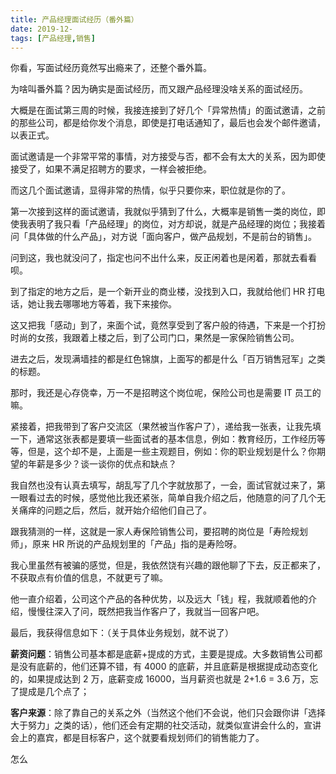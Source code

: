 ```yaml
---
title: 产品经理面试经历（番外篇）
date: 2019-12-
tags: [产品经理,销售]
---
```




你看，写面试经历竟然写出瘾来了，还整个番外篇。

为啥叫番外篇？因为确实是面试经历，而又跟产品经理没啥关系的面试经历。

大概是在面试第三周的时候，我接连接到了好几个「异常热情」的面试邀请，之前的那些公司，都是给你发个消息，即使是打电话通知了，最后也会发个邮件邀请，以表正式。

面试邀请是一个非常平常的事情，对方接受与否，都不会有太大的关系，因为即使接受了，如果不满足招聘方的要求，一样会被拒绝。

而这几个面试邀请，显得非常的热情，似乎只要你来，职位就是你的了。

第一次接到这样的面试邀请，我就似乎猜到了什么，大概率是销售一类的岗位，即使我表明了我只看「产品经理」的岗位，对方却说，就是产品经理的岗位；我接着问「具体做的什么产品」，对方说「面向客户，做产品规划，不是前台的销售」。

问到这，我也就没问了，指定也问不出什么来，反正闲着也是闲着，那就去看看呗。

到了指定的地方之后，是一个新开业的商业楼，没找到入口，我就给他们 HR 打电话，她让我去哪哪地方等着，我下来接你。

这又把我「感动」到了，来面个试，竟然享受到了客户般的待遇，下来是一个打扮时尚的女孩，我跟着上楼之后，到了公司门口，果然是一家保险销售公司。

进去之后，发现满墙挂的都是红色锦旗，上面写的都是什么「百万销售冠军」之类的标题。

那时，我还是心存侥幸，万一不是招聘这个岗位呢，保险公司也是需要 IT 员工的嘛。

紧接着，把我带到了客户交流区（果然被当作客户了），递给我一张表，让我先填一下，通常这张表都是要填一些面试者的基本信息，例如：教育经历，工作经历等等，但是，这个却不是，上面是一些主观题目，例如：你的职业规划是什么？你期望的年薪是多少？谈一谈你的优点和缺点？

我自然也没有认真去填写，胡乱写了几个字就放那了，一会，面试官就过来了，第一眼看过去的时候，感觉他比我还紧张，简单自我介绍之后，他随意的问了几个无关痛痒的问题之后，然后，就开始介绍他们自己了。

跟我猜测的一样，这就是一家人寿保险销售公司，要招聘的岗位是「寿险规划师」，原来 HR 所说的产品规划里的「产品」指的是寿险呀。

我心里虽然有被骗的感觉，但是，我依然饶有兴趣的跟他聊了下去，反正都来了，不获取点有价值的信息，不就更亏了嘛。

他一直介绍着，公司这个产品的各种优势，以及远大「钱」程，我就顺着他的介绍，慢慢往深入了问，既然把我当作客户了，我就当一回客户吧。

最后，我获得信息如下：（关于具体业务规划，就不说了）

**薪资问题**：销售公司基本都是底薪+提成的方式，主要是提成。大多数销售公司都是没有底薪的，他们还算不错，有 4000 的底薪，并且底薪是根据提成动态变化的，如果提成达到 2 万，底薪变成 16000，当月薪资也就是 2+1.6 = 3.6 万，忘了提成是几个点了；

**客户来源**：除了靠自己的关系之外（当然这个他们不会说，他们只会跟你讲「选择大于努力」之类的话），他们还会有定期的社交活动，就类似宣讲会什么的，宣讲会上的嘉宾，都是目标客户，这个就要看规划师们的销售能力了。

怎么